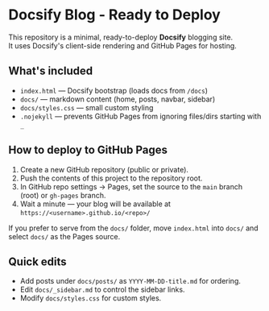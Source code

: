 # Docsify Blog - Ready to Deploy

This repository is a minimal, ready-to-deploy **Docsify** blogging site.  
It uses Docsify's client-side rendering and GitHub Pages for hosting.

## What's included
- `index.html` — Docsify bootstrap (loads docs from `/docs`)
- `docs/` — markdown content (home, posts, navbar, sidebar)
- `docs/styles.css` — small custom styling
- `.nojekyll` — prevents GitHub Pages from ignoring files/dirs starting with `_`

## How to deploy to GitHub Pages
1. Create a new GitHub repository (public or private).
2. Push the contents of this project to the repository root.
3. In GitHub repo settings -> Pages, set the source to the `main` branch (root) or `gh-pages` branch.
4. Wait a minute — your blog will be available at `https://<username>.github.io/<repo>/`

If you prefer to serve from the `docs/` folder, move `index.html` into `docs/` and select `docs/` as the Pages source.

## Quick edits
- Add posts under `docs/posts/` as `YYYY-MM-DD-title.md` for ordering.
- Edit `docs/_sidebar.md` to control the sidebar links.
- Modify `docs/styles.css` for custom styles.
